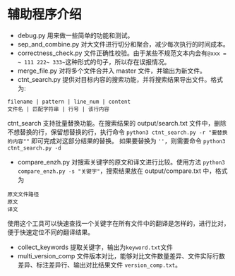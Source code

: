 # 辅助程序介绍

- debug.py 用来做一些简单的功能和测试。
- sep_and_combine.py 对大文件进行切分和聚合，减少每次执行的时间成本。
- correctness_check.py 文件正确性校验。由于某些不规范文本内会有`@xxx = ~ 111 222~ 333~`这种形式的句子，所以存在误报情况。
- merge_file.py 对将多个文件合并入 master 文件，并输出为新文件。
- ctnt_search.py 提供对目标内容的搜索功能，并将搜索结果导出文件。格式为:
```commandline
filename | pattern | line_num | content
文件名 | 匹配字符串 | 行号 | 该行内容
```
ctnt_search 支持批量替换功能。在搜索结果的 output/search.txt 文件中，删除不想替换的行，保留想替换的行，执行命令 `python3 ctnt_search.py -r "要替换的内容""` 即可完成对这部分结果的替换。
如果要替换为 `''`，则需要命令 `python3 ctnt_search.py -d`
- compare_enzh.py 对搜索关键字的原文和译文进行比较。使用方法 `python3 compare_enzh.py -s "关键字"`，搜索结果放在 output/compare.txt 中，格式为
```commandline
原文文件路径
原文
译文
```
使用这个工具可以快速查找一个关键字在所有文件中的翻译是怎样的，进行比对，便于快速定位不同的翻译结果。
- collect_keywords 提取关键字，输出为`keyword.txt`文件
- multi_version_comp 文件版本对比，能够对比文件数量差异、文件实际行数差异、标注差异行、输出对比结果文件 `version_comp.txt`。